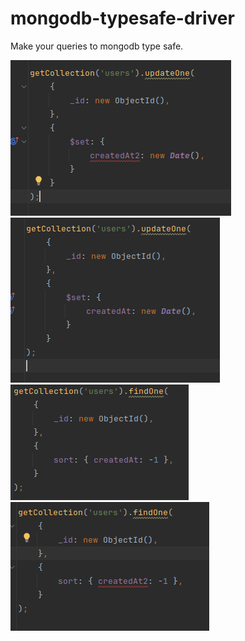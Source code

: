 # mongodb-typesafe-driver

Make your queries to mongodb type safe.

![alt text](./images/ex1.png?raw=true)
![alt text](./images/ex2.png?raw=true)
![alt text](./images/ex3.png?raw=true)
![alt text](./images/ex4.png?raw=true)

